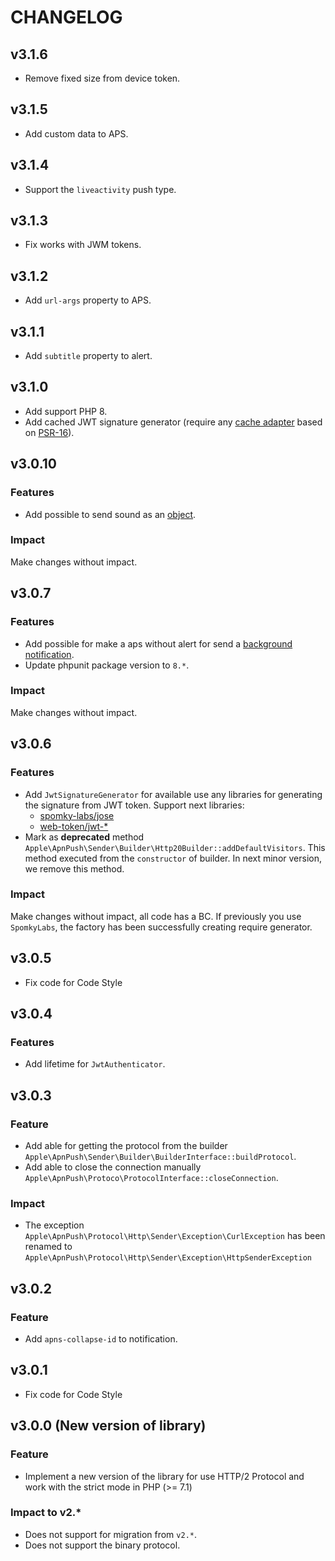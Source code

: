# CHANGELOG

## v3.1.6

* Remove fixed size from device token.

## v3.1.5

* Add custom data to APS.

## v3.1.4

* Support the `liveactivity` push type.

## v3.1.3

* Fix works with JWM tokens.

## v3.1.2

* Add `url-args` property to APS.

## v3.1.1

* Add `subtitle` property to alert.


## v3.1.0

* Add support PHP 8.
* Add cached JWT signature generator (require any [cache adapter](https://packagist.org/packages/psr/simple-cache) based on [PSR-16](https://www.php-fig.org/psr/psr-16/)).

## v3.0.10

### Features

* Add possible to send sound as an [object](https://developer.apple.com/documentation/usernotifications/setting_up_a_remote_notification_server/generating_a_remote_notification#2990112).

### Impact

Make changes without impact. 

## v3.0.7

### Features

* Add possible for make a aps without alert for send a [background notification](https://developer.apple.com/documentation/usernotifications/setting_up_a_remote_notification_server/pushing_background_updates_to_your_app).
* Update phpunit package version to `8.*`.

### Impact

Make changes without impact.

## v3.0.6

### Features

* Add `JwtSignatureGenerator` for available use any libraries for generating the signature from JWT token. Support next libraries:
    * [spomky-labs/jose](https://github.com/Spomky-Labs/jose)
    * [web-token/jwt-*](https://www.gitbook.com/book/web-token/jwt-framework)
* Mark as **deprecated** method `Apple\ApnPush\Sender\Builder\Http20Builder::addDefaultVisitors`. This method executed from 
the `constructor` of builder. In next minor version, we remove this method.  

### Impact

Make changes without impact, all code has a BC. If previously you use `SpomkyLabs`, the factory has been successfully 
creating require generator.

## v3.0.5

* Fix code for Code Style

## v3.0.4

### Features

* Add lifetime for `JwtAuthenticator`.

## v3.0.3

### Feature

* Add able for getting the protocol from the builder `Apple\ApnPush\Sender\Builder\BuilderInterface::buildProtocol`.
* Add able to close the connection manually `Apple\ApnPush\Protoco\ProtocolInterface::closeConnection`.

### Impact

* The exception `Apple\ApnPush\Protocol\Http\Sender\Exception\CurlException` has been renamed to `Apple\ApnPush\Protocol\Http\Sender\Exception\HttpSenderException`

## v3.0.2

### Feature

* Add `apns-collapse-id` to notification.

## v3.0.1

* Fix code for Code Style

## v3.0.0 (New version of library)

### Feature

* Implement a new version of the library for use HTTP/2 Protocol and work with the strict mode in PHP (>= 7.1)

### Impact to v2.*

* Does not support for migration from `v2.*`.
* Does not support the binary protocol.

